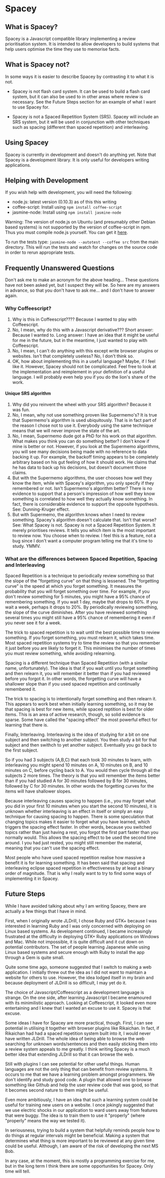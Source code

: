 Spacey
======

What is Spacey?
---------------
Spacey is a Javascript compatible library implementing a 
review prioritisation system.  It is intended to allow developers to
build systems that help users optimise the time they use to 
memorise facts.

What is Spacey not?
-------------------
In some ways it is easier to describe Spacey by contrasting it to
what it is not.

- Spacey is not flash card system.  It can be used to build
  a flash card system, but it can also be used to in other
  areas where review is necessary.  See the Future Steps
  section for an example of what I want to use Spacey for.

- Spacey is not a Spaced Repetition System (SRS).  Spacey will
  include an SRS system, but it will be used in conjunction
  with other techniques such as spacing (different than spaced
  repetition) and interleaving.

Using Spacey
------------
Spacey is currently in development and doesn't do anything yet.
Note that Spacey is a development library.  It is only useful for
developers writing applications.

Helping with Development
------------------------
If you wish help with development, you will need the following:

- node.js: latest version (0.10.3) as of this this writing
- coffee-script: Install using `npm install coffee-script`
- jasmine-node: Install using `npm install jasmine-node`

Warning: The version of node.js on Ubuntu (and presumably other
Debian based systems) is not supported by the version of coffee-script
in npm.  Thus you must compile node.js yourself.  You can get it
[here](http://nodejs.org/).

To run the tests type: `jasmine-node --autotest --coffee src` from the 
main directory.  This will run the tests and watch for changes on the
source code in order to rerun appropriate tests.

Frequently Unanswered Questions
-------------------------------
Don't ask me to make an acronym for the above heading... These
questions have not been asked yet, but I suspect they will be.
So here are my answers in advance, so that you don't have to ask me...
and I don't have to answer again.

### Why Coffeescript?

1. Why is this in Coffeescript????  Because I wanted to play
   with Coffeescript.
2. No, I mean, why do this with a Javascript derivative???  Short
   answer: Because I wanted to.  Long answer:  I have an idea
   that it might be useful for me in the future, but in the meantime,
   I just wanted to play with Coffeescript.
3. No, I mean, I can't do anything with this except write
   browser plugins or websites.  Isn't that completely useless?
   No, I don't think so.
4. OK, how about implementing this in a useful language?
   Maybe, if I feel like it.  However, Spacey should not be
   complicated.  Feel free to look at the implementation and
   reimplement in your definition of a useful language.  I
   will probably even help you if you do the lion's share of
   the work.

#### Unique SRS algorithm

1. Why did you reinvent the wheel with your SRS algorithm?  Because
   it was fun.
2. No, I mean, why not use something proven like Supermemo's?  It
   is true that Supermemo's algorithm is used ubiquitously.  That is
   in fact part of the reason I chose not to use it.  Everybody using
   the same technique means that we will never improve the state of
   the art.
3. No, I mean, Supermemo dude got a PhD for his work on that algorithm.
   What makes you think you can do something better?  I don't know
   if mine is better or not.  However, if you look at the Supermemo
   algorithms, you will see many decisions being made with no
   reference to data backing it up.  For example, the backoff timing
   appears to be completely arbitrary based on his gut feeling
   of how it should work.  He claims that he has data to back up his
   decisions, but doesn't document those claims.
4. But with the Supermemo algorithms, the user chooses how well they
   know the item, while with Spacey's algorithm, you only specify
   if they remembered or not.  Isn't Supermemo's algorithm better?
   There is no evidence to support that a person's impression of
   how well they know something is correlated to how well they
   actually know something.  In fact, there is considerable evidence
   to support the opposite hypothesis.  See: Dunning-Kruger effect.
5. But with Supermemo, the algorithm knows when I need to review
   something.  Spacey's algorithm doesn't calculate that.  Isn't
   that worse?  See: What Spacey is not.  Spacey is not a Spaced
   Repetition System.  It merely prioritises reviews.  It tells you
   which item is the most important to review now.  You choose
   when to review.  I feel this is a feature, not a bug since I
   don't want a computer program telling me that it's time to study.
   YMMV.

### What are the differences between Spaced Repetition, Spacing and Interleaving

Spaced Repetition is a technique to periodically review something so
that the slope of the "forgetting curve" on that thing is lessened.
The "forgetting curve" is the speed at which you forget something.
It measures the probability that you will forget something over time.
For example, if you don't review something for 5 minutes, you might
have a 95% chance of remembering something.  If you wait 1 day, maybe
that drops to 60%.  If you wait a week, perhaps it drops to 20%.  By
periodically reviewing something, the slope of the curve diminishes.
After you have reviewed something several times you might still have
a 95% chance of remembering it even if you never see it for a week.

The trick to spaced repetition is to wait until the best possible time
to review something.  If you forget something, you must relearn it, which
takes time.  Most spaced repetition systems try to time the review
so that you remember it just before you are likely to forget it.  This
minimises the number of times you must review something, while avoiding
relearning.

Spacing is a different technique than Spaced Repetition (with a similar
name, unfortunately).  The idea is that if you wait until you forget
something and then relearn it, you will remember it better than if
you had reviewed before you forgot it.  In other words, the forgetting
curve will have a shallower slope than if you used spaced repetition
and continually remembered it.

The trick to spacing is to intentionally forget something and then
relearn it.  This appears to work best when initially learning something,
so it may be that spacing is best for new items, while spaced reptition
is best for older items.  This is an area of active research, though,
so solid evidence is sparse.  Some have called the "spacing effect" the
most powerful effect for learning that there is.

Finally, Interleaving.  Interleaving is the idea of studying for a bit
on one subject and then switching to another subject.  You then study
a bit for that subject and then swithch to yet another subject.  Eventually
you go back to the first subject.

So if you had 3 subjects (A,B,C) that each took 30 minutes to learn,
with interleaving you might spend 10 minutes on A, 10 minutes on B,
and 10 minutes on C, before cycling back to A.  You would then cycle
through all the subjects 2 more times.  The theory is that you will
remember the items better than if you had studied A for 30 minutes
followed by B for 30 minutes, followed by C for 30 minutes.  In
other words the forgetting curves for the items will have shallower
slopes.

Because interleaving causes spacing to happen (i.e., you may forget
what you did in your first 10 minutes when you start the second 10
minutes), it is unknown whether interleaving is an effect in itself or
simply an easy technique for causing spacing to happen.  There is some
speculation that changing topics makes it easier to forget what you
have learned, which triggers the spacing effect faster.  In other words,
because you switched topics rather than just having a rest, you
forgot the first part faster than you normally would.  This allows the 
spacing effect to be used the second time around.  I you had just rested, 
you might still remember the material, meaning that you can't use the
spacing effect.

Most people who have used spaced repetition realise how massive
a benefit it is for learning something.  It has been said that spacing
and interleaving eclipse spaced repetition in effectiveness by at least
a binary order of magnitude.  That is why I really want to try to find
some ways of implementing it in Spacey.

Future Steps
------------
While I have avoided talking about why I am writing Spacey, there are
actually a few things that I have in mind.

First, when I originally wrote JLDrill, I chose Ruby and GTK+ because
I was interested in learning Ruby and I was only concerned with deploying
on Linux based systems. As development continued, I became increasingly
frustrated at the difficulty in deploying GTK+ Ruby applications on
Windows and Mac.  While not impossible, it is quite difficult and it
cut down on potential contributors.  The set of people learning Japanese
while using Linux based systems and secure enough with Ruby to install
the app through a Gem is quite small.

Quite some time ago, someone suggested that I switch to making a web
application.  I initially threw out the idea as I did not want to
maintain a website for others to use.  However, the idea lodged itself in
my brain and because deployment of JLDrill is so difficult, I may yet
do it. 

The choice of Javascript/Coffeescript as a development language is strange.
On the one side, after learning Javascript I became enamoured with its
minimilistic approach.  Looking at Coffeescript, it looked even more
entertaining and I knew that I wanted an excuse to use it.  Spacey is
that excuse.

Some ideas I have for Spacey are more practical, though.  First, I can
see potential in utilising it together with browser plugins like
Rikaichan.  In fact, if Rikaichan had had a spaced repetition system
built into it, I would never have written JLDrill.  The whole idea of
being able to browse the web searching for unknown words/sentences
and then easily sticking them into a review system appeals to me
greatly.  I think writing Spacey is a much better idea that extending
JLDrill so that it can browse the web.

Still with plugins I can see potential for other useful things.  Human
languages are not the only thing that can benefit from review systems.
It occurs to me that we have a learning problem amongst programmers.
We don't identify and study good code.  A plugin that allowed one to
browse something like Github and help the user review code that was
good, so that it becomes second nature to them might be useful.

Even more ambitiously, I have an idea that such a learning system could
be useful for training new users on a website.  I once jokingly
suggested that we use electric shocks in our application to ward users
away from features that were buggy.  The idea is to train them to use
it "properly" (where "properly" means the way we tested it).

In seriousness, trying to build a system that helpfully reminds people
how to do things at regular intervals might be beneficial.  Making
a system that determines what thing is more important to be reviewed
at any given time could be useful.  Although, I am aware of the risk
of developing the next MS Bob.

In any case, at the moment, this is mostly a programming exercise for me,
but in the long term I think there are some opportunities for Spacey.
Only time will tell.

